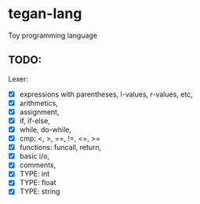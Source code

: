 # tegan-lang
Toy programming language

## TODO:
Lexer:
- [x] expressions with parentheses, l-values, r-values, etc,
- [x] arithmetics,
- [x] assignment,
- [x] if, if-else,
- [x] while, do-while,
- [x] cmp: <, >, ==, !=, <=, >=
- [x] functions: funcall, return,
- [x] basic i/o,
- [x] comments,
- [x] TYPE: int
- [x] TYPE: float
- [x] TYPE: string
